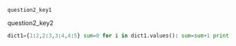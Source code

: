 ```ngMeta
question2_key1
```

question2_key2
```python
dict1={1:2,2:3,3:4,4:5} sum=0 for i in dict1.values(): sum=sum+1 print(sum) 
```
